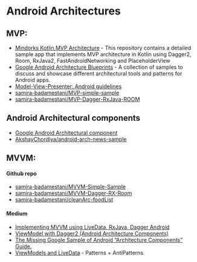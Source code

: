 # Android Architectures 

## MVP:
- [Mindorks Kotlin MVP Architecture](https://github.com/MindorksOpenSource/android-kotlin-mvp-architecture) - This repository contains a detailed sample app that implements MVP architecture in Kotlin using Dagger2, Room, RxJava2, FastAndroidNetworking and PlaceholderView
- [Google Android Architecture Blueprints](https://github.com/googlesamples/android-architecture) - A collection of samples to discuss and showcase different architectural tools and patterns for Android apps.
- [Model-View-Presenter: Android guidelines](https://medium.com/@cervonefrancesco/model-view-presenter-android-guidelines-94970b430ddf)
- [samira-badamestani/MVP-simple-sample](https://github.com/samira-badamestani/MVP-simple-sample)
- [samira-badamestani/MVP-Dagger-RxJava-ROOM](https://github.com/samira-badamestani/MVP-Dagger-RxJava-ROOM)

## Android Architectural components
- [Google Android Architectural component](https://github.com/googlesamples/android-architecture-components)
- [AkshayChordiya/android-arch-news-sample](https://github.com/AkshayChordiya/android-arch-news-sample)

## MVVM:
#### Github repo
- [samira-badamestani/MVVM-Simple-Sample](https://github.com/samira-badamestani/MVVM-Simple-Sample) 
- [samira-badamestani/MVVM-Dagger-RX-Room](https://github.com/samira-badamestani/MVVM-Dagger-RX-Room)
- [samira-badamestani/cleanArc-foodList](https://github.com/samira-badamestani/cleanArc-foodList)

#### Medium
- [Implementing MVVM using LiveData, RxJava, Dagger Android](https://proandroiddev.com/mvvm-architecture-using-livedata-rxjava-and-new-dagger-android-injection-639837b1eb6c)
- [ViewModel with Dagger2 (Android Architecture Components)](https://proandroiddev.com/viewmodel-with-dagger2-architecture-components-2e06f06c9455)
- [The Missing Google Sample of Android “Architecture Components” Guide.](https://proandroiddev.com/the-missing-google-sample-of-android-architecture-components-guide-c7d6e7306b8f)
- [ViewModels and LiveData](https://medium.com/androiddevelopers/viewmodels-and-livedata-patterns-antipatterns-21efaef74a54) - Patterns + AntiPatterns
